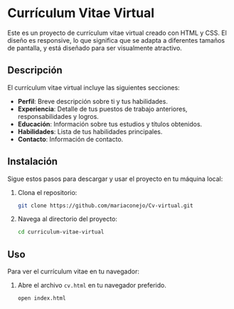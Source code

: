 # Currículum Vitae Virtual

Este es un proyecto de currículum vitae virtual creado con HTML y CSS. El diseño es responsive, lo que significa que se adapta a diferentes tamaños de pantalla, y está diseñado para ser visualmente atractivo.

## Descripción

El currículum vitae virtual incluye las siguientes secciones:
- **Perfil**: Breve descripción sobre ti y tus habilidades.
- **Experiencia**: Detalle de tus puestos de trabajo anteriores, responsabilidades y logros.
- **Educación**: Información sobre tus estudios y títulos obtenidos.
- **Habilidades**: Lista de tus habilidades principales.
- **Contacto**: Información de contacto.

## Instalación

Sigue estos pasos para descargar y usar el proyecto en tu máquina local:

1. Clona el repositorio:
    ```bash
    git clone https://github.com/mariaconejo/Cv-virtual.git
    ```

2. Navega al directorio del proyecto:
    ```bash
    cd curriculum-vitae-virtual
    ```

## Uso

Para ver el currículum vitae en tu navegador:

1. Abre el archivo `cv.html` en tu navegador preferido.
    ```bash
    open index.html
    ``` 